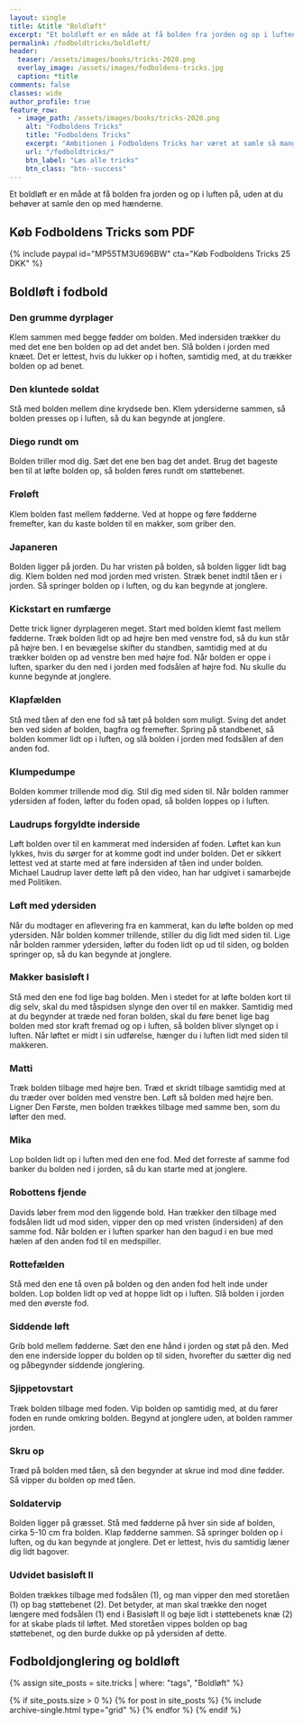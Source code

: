 ```yaml
---
layout: single
title: &title "Boldløft"
excerpt: "Et boldløft er en måde at få bolden fra jorden og op i luften på, uden at du behøver at samle den op med hænderne."
permalink: /fodboldtricks/boldloft/
header:
  teaser: /assets/images/books/tricks-2020.png
  overlay_image: /assets/images/fodboldens-tricks.jpg
  caption: *title
comments: false
classes: wide
author_profile: true
feature_row:
  - image_path: /assets/images/books/tricks-2020.png
    alt: "Fodboldens Tricks"
    title: "Fodboldens Tricks"
    excerpt: "Ambitionen i Fodboldens Tricks har været at samle så mange tricks, driblinger, finter, finurlige spark som overhovedet muligt. Der er masser at gå i gang med."
    url: "/fodboldtricks/"
    btn_label: "Læs alle tricks"
    btn_class: "btn--success"
---
```


Et boldløft er en måde at få bolden fra jorden og op i luften på, uden at du
behøver at samle den op med hænderne.

## Køb Fodboldens Tricks som PDF

{% include paypal id="MP55TM3U696BW" cta="Køb Fodboldens Tricks 25 DKK" %}

## Boldløft i fodbold

### Den grumme dyrplager

Klem sammen med begge fødder om bolden. Med indersiden trækker du med det ene ben bolden op ad det andet ben. Slå bolden i jorden med knæet. Det er lettest, hvis du lukker op i hoften, samtidig med, at du trækker bolden op ad benet.

### Den kluntede soldat

Stå med bolden mellem dine krydsede ben. Klem ydersiderne sammen, så bolden presses op i luften, så du kan begynde at jonglere.

### Diego rundt om

Bolden triller mod dig. Sæt det ene ben bag det andet. Brug det bageste ben til at løfte bolden op, så bolden føres rundt om støttebenet.

### Frøløft

Klem bolden fast mellem fødderne. Ved at hoppe og føre fødderne fremefter, kan du kaste bolden til en makker, som griber den.

### Japaneren

Bolden ligger på jorden. Du har vristen på bolden, så bolden ligger lidt bag dig. Klem bolden ned mod jorden med vristen. Stræk benet indtil tåen er i jorden. Så springer bolden op i luften, og du kan begynde at jonglere.

### Kickstart en rumfærge

Dette trick ligner dyrplageren meget. Start med bolden klemt fast mellem fødderne. Træk bolden lidt op ad højre ben med venstre fod, så du kun står på højre ben. I en bevægelse skifter du standben, samtidig med at du trækker bolden op ad venstre ben med højre fod. Når bolden er oppe i luften, sparker du den ned i jorden med fodsålen af højre fod. Nu skulle du kunne begynde at jonglere.

### Klapfælden

Stå med tåen af den ene fod så tæt på bolden som muligt. Sving det andet ben ved siden af bolden, bagfra og fremefter. Spring på standbenet, så bolden kommer lidt op i luften, og slå bolden i jorden med fodsålen af den anden fod.

### Klumpedumpe

Bolden kommer trillende mod dig. Stil dig med siden til. Når bolden rammer ydersiden af foden, løfter du foden opad, så bolden loppes op i luften.

### Laudrups forgyldte inderside

Løft bolden over til en kammerat med indersiden af foden. Løftet kan kun lykkes, hvis du sørger for at komme godt ind under bolden. Det er sikkert lettest ved at starte med at føre indersiden af tåen ind under bolden. Michael Laudrup laver dette løft på den video, han har udgivet i samarbejde med Politiken.

### Løft med ydersiden

Når du modtager en aflevering fra en kammerat, kan du løfte bolden op med ydersiden. Når bolden kommer trillende, stiller du dig lidt med siden til. Lige når bolden rammer ydersiden, løfter du foden lidt op ud til siden, og bolden springer op, så du kan begynde at jonglere.

### Makker basisløft I

Stå med den ene fod lige bag bolden. Men i stedet for at løfte bolden kort til dig selv, skal du med tåspidsen slynge den over til en makker. Samtidig med at du begynder at træde ned foran bolden, skal du føre benet lige bag bolden med stor kraft fremad og op i luften, så bolden bliver slynget op i luften. Når løftet er midt i sin udførelse, hænger du i luften lidt med siden til makkeren.

### Matti

Træk bolden tilbage med højre ben. Træd et skridt tilbage samtidig med at du træder over bolden med venstre ben. Løft så bolden med højre ben. Ligner Den Første, men bolden trækkes tilbage med samme ben, som du løfter den med.

### Mika

Lop bolden lidt op i luften med den ene fod. Med det forreste af samme fod banker du bolden ned i jorden, så du kan starte med at jonglere.

### Robottens fjende

Davids løber frem mod den liggende bold. Han trækker den tilbage med fodsålen lidt ud mod siden, vipper den op med vristen (indersiden) af den samme fod. Når bolden er i luften sparker han den bagud i en bue med hælen af den anden fod til en medspiller.

### Rottefælden

Stå med den ene tå oven på bolden og den anden fod helt inde under bolden. Lop bolden lidt op ved at hoppe lidt op i luften. Slå bolden i jorden med den øverste fod.

### Siddende løft

Grib bold mellem fødderne. Sæt den ene hånd i jorden og støt på den. Med den ene inderside lopper du bolden op til siden, hvorefter du sætter dig ned og påbegynder siddende jonglering.

### Sjippetovstart

Træk bolden tilbage med foden. Vip bolden op samtidig med, at du fører foden en runde omkring bolden. Begynd at jonglere uden, at bolden rammer jorden.

### Skru op

Træd på bolden med tåen, så den begynder at skrue ind mod dine fødder. Så vipper du bolden op med tåen.

### Soldatervip

Bolden ligger på græsset. Stå med fødderne på hver sin side af bolden, cirka 5-10 cm fra bolden. Klap fødderne sammen. Så springer bolden op i luften, og du kan begynde at jonglere. Det er lettest, hvis du samtidig læner dig lidt bagover.

### Udvidet basisløft II

Bolden trækkes tilbage med fodsålen (1), og man vipper den med storetåen (1) op bag støttebenet (2). Det betyder, at man skal trække den noget længere med fodsålen (1) end i Basisløft II og bøje lidt i støttebenets knæ (2) for at skabe plads til løftet. Med storetåen vippes bolden op bag støttebenet, og den burde dukke op på ydersiden af dette.

## Fodboldjonglering og boldløft

{% assign site_posts = site.tricks | where: "tags", "Boldløft" %}

<div class="grid__wrapper">
{% if site_posts.size > 0 %}
  {% for post in site_posts %}
    {% include archive-single.html type="grid" %}
  {% endfor %}
{% endif %}
</div>
